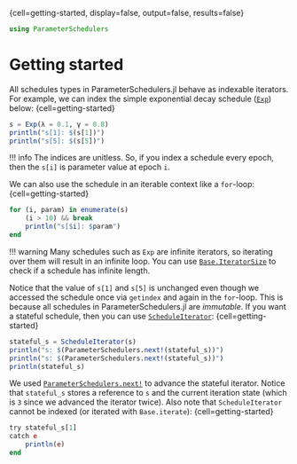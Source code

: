 {cell=getting-started, display=false, output=false, results=false}
```julia
using ParameterSchedulers
```

# Getting started

All schedules types in ParameterSchedulers.jl behave as indexable iterators. For example, we can index the simple exponential decay schedule ([`Exp`](#)) below:
{cell=getting-started}
```julia
s = Exp(λ = 0.1, γ = 0.8)
println("s[1]: $(s[1])")
println("s[5]: $(s[5])")
```
!!! info
    The indices are unitless. So, if you index a schedule every epoch, then the `s[i]` is parameter value at epoch `i`.

We can also use the schedule in an iterable context like a `for`-loop:
{cell=getting-started}
```julia
for (i, param) in enumerate(s)
    (i > 10) && break
    println("s[$i]: $param")
end
```
!!! warning
    Many schedules such as `Exp` are infinite iterators, so iterating over them will result in an infinite loop. You can use [`Base.IteratorSize`](https://docs.julialang.org/en/v1/base/collections/#Base.IteratorSize) to check if a schedule has infinite length.

Notice that the value of `s[1]` and `s[5]` is unchanged even though we accessed the schedule once via `getindex` and again in the `for`-loop. This is because all schedules in ParameterSchedulers.jl are *immutable*. If you want a stateful schedule, then you can use [`ScheduleIterator`](#):
{cell=getting-started}
```julia
stateful_s = ScheduleIterator(s)
println("s: $(ParameterSchedulers.next!(stateful_s))")
println("s: $(ParameterSchedulers.next!(stateful_s))")
println(stateful_s)
```
We used [`ParameterSchedulers.next!`](#) to advance the stateful iterator. Notice that `stateful_s` stores a reference to `s` and the current iteration state (which is `3` since we advanced the iterator twice). Also note that `ScheduleIterator` cannot be indexed (or iterated with `Base.iterate`):
{cell=getting-started}
```julia
try stateful_s[1]
catch e
    println(e)
end
```